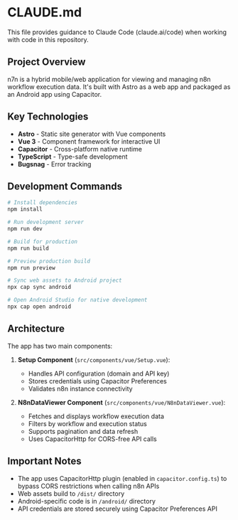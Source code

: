 # CLAUDE.md

This file provides guidance to Claude Code (claude.ai/code) when working with code in this repository.

## Project Overview

n7n is a hybrid mobile/web application for viewing and managing n8n workflow execution data. It's built with Astro as a web app and packaged as an Android app using Capacitor.

## Key Technologies

- **Astro** - Static site generator with Vue components
- **Vue 3** - Component framework for interactive UI
- **Capacitor** - Cross-platform native runtime
- **TypeScript** - Type-safe development
- **Bugsnag** - Error tracking

## Development Commands

```bash
# Install dependencies
npm install

# Run development server
npm run dev

# Build for production
npm run build

# Preview production build
npm run preview

# Sync web assets to Android project
npx cap sync android

# Open Android Studio for native development
npx cap open android
```

## Architecture

The app has two main components:

1. **Setup Component** (`src/components/vue/Setup.vue`):
   - Handles API configuration (domain and API key)
   - Stores credentials using Capacitor Preferences
   - Validates n8n instance connectivity

2. **N8nDataViewer Component** (`src/components/vue/N8nDataViewer.vue`):
   - Fetches and displays workflow execution data
   - Filters by workflow and execution status
   - Supports pagination and data refresh
   - Uses CapacitorHttp for CORS-free API calls

## Important Notes

- The app uses CapacitorHttp plugin (enabled in `capacitor.config.ts`) to bypass CORS restrictions when calling n8n APIs
- Web assets build to `/dist/` directory
- Android-specific code is in `/android/` directory
- API credentials are stored securely using Capacitor Preferences API